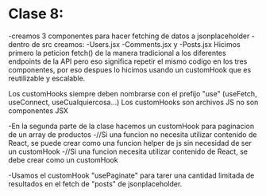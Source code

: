 # Clase 8:

-creamos 3 componentes para hacer fetching de datos a jsonplaceholder
-dentro de src creamos:
-Users.jsx
-Comments.jsx y
-Posts.jsx
Hicimos primero la peticion fetch() de la manera tradicional a los diferentes endpoints de la API pero eso significa repetir el mismo codigo en los tres componentes, por eso despues lo hicimos usando un customHook que es reutilizable y escalable.

Los customHooks siempre deben nombrarse con el prefijo "use" (useFetch, useConnect, useCualquiercosa...)
Los customHooks son archivos JS no son componentes JSX

-En la segunda parte de la clase hacemos un customHook para paginacion de un array de productos
-//Si una funcion no necesita utilizar contenido de React, se puede crear como una funcion helper de js sin necesidad de ser un customHook
-//Si una funcion necesita utilizar contenido de React, se debe crear como un customHook

-Usamos el customHook "usePaginate" para tarer una cantidad limitada de resultados en el fetch de "posts" de jsonplaceholder.
